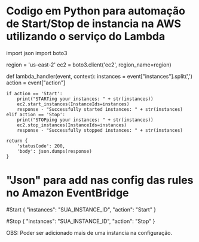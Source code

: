 # Codigo em Python para automação de Start/Stop de instancia na AWS utilizando o serviço do Lambda #




import json
import boto3

region = 'us-east-2'
ec2 = boto3.client('ec2', region_name=region)

def lambda_handler(event, context):
    instances = event["instances"].split(',')
    action = event["action"]
    
    if action == 'Start':
        print("STARTing your instances: " + str(instances))
        ec2.start_instances(InstanceIds=instances)
        response - "Successfully started instances: " + str(instances)
    elif action == 'Stop':
        print("STOPping your instances: " + str(instances))
        ec2.stop_instances(InstanceIds=instances)
        response - "Successfully stopped instances: " + str(instances)
    
    return {
        'statusCode': 200,
        'body': json.dumps(response)
    }

    
    

# "Json" para add nas config das rules no Amazon EventBridge #


#Start
{ "instances": "SUA_INSTANCE_ID", "action": "Start" }  


#Stop
{ "instances": "SUA_INSTANCE_ID", "action": "Stop" }


OBS: Poder ser adicionado mais de uma instancia na configuração.

